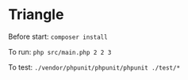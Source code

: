 Triangle
===
Before start: ``` composer install ```

To run: ``` php src/main.php 2 2 3 ```

To test: ``` ./vendor/phpunit/phpunit/phpunit ./test/* ```
